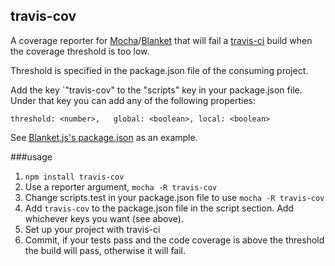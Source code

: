 ## travis-cov

A coverage reporter for [Mocha](http://visionmedia.github.com/mocha/)/[Blanket](http://migrii.github.com/blanket/) that will fail a [travis-ci](https://travis-ci.org/) build when the coverage threshold is too low.

Threshold is specified in the package.json file of the consuming project.

Add the key `"travis-cov" to the "scripts" key in your package.json file.  Under that key you can add any of the following properties:

`threshold: <number>,  
global: <boolean>,
local: <boolean>`  

See [Blanket.js's package.json](https://github.com/Migrii/blanket/blob/live/package.json#L42) as an example.

###usage
1. `npm install travis-cov`
2. Use a reporter argument, `mocha -R travis-cov`
3. Change scripts.test in your package.json file to use `mocha -R travis-cov`
4. Add `travis-cov` to the package.json file in the script section.  Add whichever keys you want (see above).
5. Set up your project with travis-ci
6. Commit, if your tests pass and the code coverage is above the threshold the build will pass, otherwise it will fail.